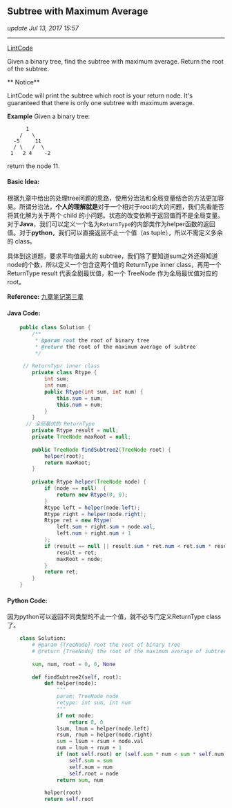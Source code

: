 ## Subtree with Maximum Average
_update Jul 13, 2017 15:57_

---
[LintCode](http://www.lintcode.com/en/problem/subtree-with-maximum-average/#)

Given a binary tree, find the subtree with maximum average. Return the root of the subtree.

** Notice**

LintCode will print the subtree which root is your return node.
It's guaranteed that there is only one subtree with maximum average.

     
**Example**
Given a binary tree:
     
          1
        /   \
      -5     11
      / \   /  \
     1   2 4    -2 
return the node 11.

#### Basic Idea:
根据九章中给出的处理tree问题的思路，使用分治法和全局变量结合的方法更加容易。所谓分治法，**个人的理解就是**对于一个相对于root的大的问题，我们先看能否将其化解为关于两个 child 的小问题。状态的改变依赖于返回值而不是全局变量。对于**Java**，我们可以定义一个名为`ReturnType`的内部类作为helper函数的返回值。对于**python**，我们可以直接返回不止一个值（as tuple），所以不需定义多余的 class。

具体到这道题，要求平均值最大的 subtree，我们除了要知道sum之外还得知道node的个数，所以定义一个包含这两个值的 ReturnType inner class，再用一个 ReturnType result 代表全剧最优值，和一个 TreeNode 作为全局最优值对应的 root。

**Reference:** [九章笔记第三章](https://stomachache007.wordpress.com/2017/03/12/%E4%B9%9D%E7%AB%A0%E7%AE%97%E6%B3%95%E7%AC%94%E8%AE%B0-3-binary-tree-divide-conquer/)

#### Java Code:
```java
    public class Solution {
        /**
         * @param root the root of binary tree
         * @return the root of the maximum average of subtree
         */
         
     // ReturnTypr inner class
        private class Rtype {
            int sum;
            int num;
            public Rtype(int sum, int num) {
                this.sum = sum;
                this.num = num;
            }
        }
      // 全局最优的 ReturnType      
        private Rtype result = null;
        private TreeNode maxRoot = null;
        
        public TreeNode findSubtree2(TreeNode root) {
            helper(root);
            return maxRoot;
        }
        
        private Rtype helper(TreeNode node) {
            if (node == null)  {
                return new Rtype(0, 0);
            }
            Rtype left = helper(node.left);
            Rtype right = helper(node.right);
            Rtype ret = new Rtype(
                left.sum + right.sum + node.val, 
                left.num + right.num + 1
            );
            if (result == null || result.sum * ret.num < ret.sum * result.num) {
                result = ret;
                maxRoot = node;
            }
            return ret;
        }
    }
```

#### Python Code:
因为python可以返回不同类型的不止一个值，就不必专门定义ReturnType class 了。
```python
    class Solution:
        # @param {TreeNode} root the root of binary tree
        # @return {TreeNode} the root of the maximum average of subtree
        
        sum, num, root = 0, 0, None
        
        def findSubtree2(self, root):
            def helper(node):
                """
                param: TreeNode node
                retype: int sum, int num
                """
                if not node:
                    return 0, 0
                lsum, lnum = helper(node.left)
                rsum, rnum = helper(node.right)
                sum = lsum + rsum + node.val
                num = lnum + rnum + 1
                if (not self.root) or (self.sum * num < sum * self.num):
                    self.sum = sum
                    self.num = num
                    self.root = node
                return sum, num
        
            helper(root)
            return self.root
```
